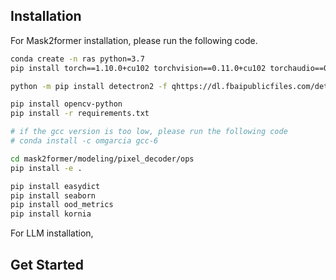 



## Installation

For Mask2former installation, please run the following code.

```sh
conda create -n ras python=3.7
pip install torch==1.10.0+cu102 torchvision==0.11.0+cu102 torchaudio==0.10.0 -f https://download.pytorch.org/whl/torch_stable.html

python -m pip install detectron2 -f qhttps://dl.fbaipublicfiles.com/detectron2/wheels/cu102/torch1.10/index.html

pip install opencv-python
pip install -r requirements.txt

# if the gcc version is too low, please run the following code
# conda install -c omgarcia gcc-6

cd mask2former/modeling/pixel_decoder/ops
pip install -e .

pip install easydict
pip install seaborn
pip install ood_metrics
pip install kornia
```

For LLM installation, 

## Get Started

